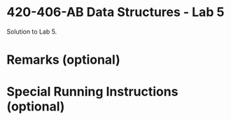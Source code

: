420-406-AB Data Structures - Lab 5
==================================

Solution to Lab 5.

# Remarks (optional)

# Special Running Instructions (optional)
